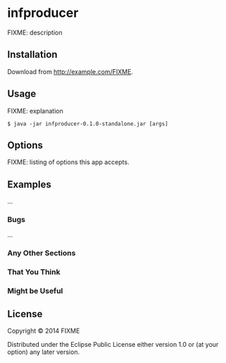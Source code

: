 # infproducer

FIXME: description

## Installation

Download from http://example.com/FIXME.

## Usage

FIXME: explanation

    $ java -jar infproducer-0.1.0-standalone.jar [args]

## Options

FIXME: listing of options this app accepts.

## Examples

...

### Bugs

...

### Any Other Sections
### That You Think
### Might be Useful

## License

Copyright © 2014 FIXME

Distributed under the Eclipse Public License either version 1.0 or (at
your option) any later version.
